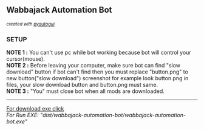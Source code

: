 <h2>Wabbajack Automation Bot</h2>
<small><i>created with <a href = "https://pypi.org/project/PyAutoGUI/">pyautogui</a></i></small>
<h3>SETUP</h3>
<p>
<b>NOTE 1   :</b> You can't use pc while bot working because bot will control your cursor(mouse).<br>
<b>NOTE 2   :</b> Before leaving your computer, make sure bot can find "slow download" button if bot can't find then you must replace "button.png" to new button("slow download") screenshot for example look button.png in files, your slow download button and button.png must same.<br>
<b>NOTE 3   :</b> "You" must close bot when all mods are downloaded.
</p>
<hr>
<a href = "https://drive.google.com/file/d/1ESz3ArzGmO9K89ONlh8KjwIzwJ8APuD4/view?usp=sharing">For download exe click</a><br>
<i>For Run EXE: "dist/wabbajack-automation-bot/wabbajack-automation-bot.exe"</i>

